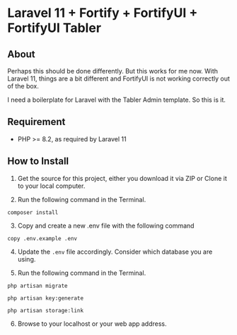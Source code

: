 # Laravel 11 + Fortify + FortifyUI + FortifyUI Tabler

## About

Perhaps this should be done differently. But this works for me now. With Laravel 11, things are a bit different and FortifyUI is not working correctly out of the box.

I need a boilerplate for Laravel with the Tabler Admin template. So this is it.

## Requirement

* PHP >= 8.2, as required by Laravel 11

## How to Install

1. Get the source for this project, either you download it via ZIP or Clone it to your local computer.

2. Run the following command in the Terminal.
```
composer install
```

3. Copy and create a new .env file with the following command
```
copy .env.example .env
```

4. Update the ```.env``` file accordingly. Consider which database you are using.

5. Run the following command in the Terminal.
```
php artisan migrate
```
```
php artisan key:generate
```
```
php artisan storage:link
```

6. Browse to your localhost or your web app address.
